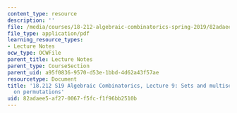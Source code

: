 ```yaml
---
content_type: resource
description: ''
file: /media/courses/18-212-algebraic-combinatorics-spring-2019/82adaee5af270067f5fcf1f96bb2510b_MIT18_212S19_lec9.pdf
file_type: application/pdf
learning_resource_types:
- Lecture Notes
ocw_type: OCWFile
parent_title: Lecture Notes
parent_type: CourseSection
parent_uid: a95f0836-9570-d53e-1bbd-4d62a43f57ae
resourcetype: Document
title: '18.212 S19 Algebraic Combinatorics, Lecture 9: Sets and multisets. Statistics
  on permutations'
uid: 82adaee5-af27-0067-f5fc-f1f96bb2510b
---
```

